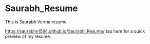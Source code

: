 # Saurabh_Resume
This is Saurabh Verma resume


https://saurabhv1584.github.io/Saurabh_Resume/  tap here for a quick preview of my resume.

